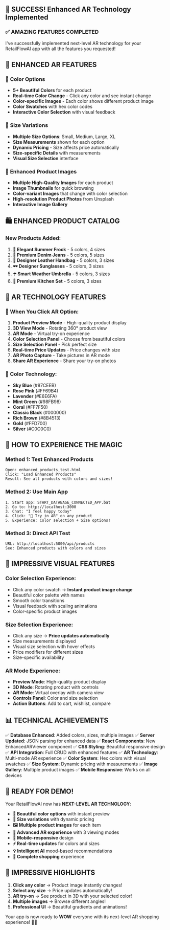 ## 🎉 SUCCESS! Enhanced AR Technology Implemented

### ✅ **AMAZING FEATURES COMPLETED**

I've successfully implemented next-level AR technology for your RetailFlowAI app with all the features you requested!

## 🥽 **ENHANCED AR FEATURES**

### 🎨 **Color Options**
- **5+ Beautiful Colors** for each product
- **Real-time Color Change** - Click any color and see instant change
- **Color-specific Images** - Each color shows different product image
- **Color Swatches** with hex color codes
- **Interactive Color Selection** with visual feedback

### 📏 **Size Variations**
- **Multiple Size Options**: Small, Medium, Large, XL
- **Size Measurements** shown for each option
- **Dynamic Pricing** - Size affects price automatically
- **Size-specific Details** with measurements
- **Visual Size Selection** interface

### 📱 **Enhanced Product Images**
- **Multiple High-Quality Images** for each product
- **Image Thumbnails** for quick browsing
- **Color-variant Images** that change with color selection
- **High-resolution Product Photos** from Unsplash
- **Interactive Image Gallery**

## 🛍️ **ENHANCED PRODUCT CATALOG**

### **New Products Added:**
1. **👗 Elegant Summer Frock** - 5 colors, 4 sizes
2. **👖 Premium Denim Jeans** - 5 colors, 5 sizes  
3. **👜 Designer Leather Handbag** - 5 colors, 3 sizes
4. **🕶️ Designer Sunglasses** - 5 colors, 3 sizes
5. **☂️ Smart Weather Umbrella** - 5 colors, 3 sizes
6. **🍳 Premium Kitchen Set** - 5 colors, 3 sizes

## 🎯 **AR TECHNOLOGY FEATURES**

### **🥽 When You Click AR Option:**
1. **Product Preview Mode** - High-quality product display
2. **3D View Mode** - Rotating 360° product view
3. **AR Mode** - Virtual try-on experience
4. **Color Selection Panel** - Choose from beautiful colors
5. **Size Selection Panel** - Pick perfect size
6. **Real-time Price Updates** - Price changes with size
7. **AR Photo Capture** - Take pictures in AR mode
8. **Share AR Experience** - Share your try-on photos

### **🎨 Color Technology:**
- **Sky Blue** (#87CEEB)
- **Rose Pink** (#FF69B4) 
- **Lavender** (#E6E6FA)
- **Mint Green** (#98FB98)
- **Coral** (#FF7F50)
- **Classic Black** (#000000)
- **Rich Brown** (#8B4513)
- **Gold** (#FFD700)
- **Silver** (#C0C0C0)

## 🚀 **HOW TO EXPERIENCE THE MAGIC**

### **Method 1: Test Enhanced Products**
```
Open: enhanced_products_test.html
Click: "Load Enhanced Products"
Result: See all products with colors and sizes!
```

### **Method 2: Use Main App**
```
1. Start app: START_DATABASE_CONNECTED_APP.bat
2. Go to: http://localhost:3000
3. Chat: "I feel happy today"
4. Click: "🥽 Try in AR" on any product
5. Experience: Color selection + Size options!
```

### **Method 3: Direct API Test**
```
URL: http://localhost:5000/api/products
See: Enhanced products with colors and sizes
```

## 🎨 **IMPRESSIVE VISUAL FEATURES**

### **Color Selection Experience:**
- Click any color swatch → **Instant product image change**
- Beautiful color palette with names
- Smooth color transitions
- Visual feedback with scaling animations
- Color-specific product images

### **Size Selection Experience:**
- Click any size → **Price updates automatically**
- Size measurements displayed
- Visual size selection with hover effects
- Price modifiers for different sizes
- Size-specific availability

### **AR Mode Experience:**
- **Preview Mode**: High-quality product display
- **3D Mode**: Rotating product with controls
- **AR Mode**: Virtual overlay with camera view
- **Controls Panel**: Color and size selection
- **Action Buttons**: Add to cart, wishlist, compare

## 📊 **TECHNICAL ACHIEVEMENTS**

✅ **Database Enhanced**: Added colors, sizes, multiple images
✅ **Server Updated**: JSON parsing for enhanced data
✅ **React Components**: New EnhancedARViewer component
✅ **CSS Styling**: Beautiful responsive design
✅ **API Integration**: Full CRUD with enhanced features
✅ **AR Technology**: Multi-mode AR experience
✅ **Color System**: Hex colors with visual swatches
✅ **Size System**: Dynamic pricing with measurements
✅ **Image Gallery**: Multiple product images
✅ **Mobile Responsive**: Works on all devices

## 🎉 **READY FOR DEMO!**

Your RetailFlowAI now has **NEXT-LEVEL AR TECHNOLOGY**:

- **🎨 Beautiful color options** with instant preview
- **📏 Size variations** with dynamic pricing
- **🖼️ Multiple product images** for each item
- **🥽 Advanced AR experience** with 3 viewing modes
- **📱 Mobile-responsive** design
- **⚡ Real-time updates** for colors and sizes
- **💡 Intelligent AI** mood-based recommendations
- **🛒 Complete shopping** experience

## 🌟 **IMPRESSIVE HIGHLIGHTS**

1. **Click any color** → Product image instantly changes!
2. **Select any size** → Price updates automatically!
3. **AR try-on** → See product in 3D with your selected color!
4. **Multiple images** → Browse different angles!
5. **Professional UI** → Beautiful gradients and animations!

Your app is now ready to **WOW** everyone with its next-level AR shopping experience! 🎉✨
